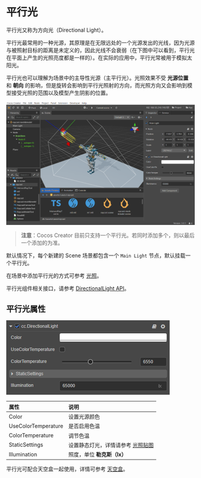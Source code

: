 # 平行光

平行光又称为方向光（Directional Light）。

平行光最常用的一种光源，其原理是在无限远处的一个光源发出的光线，因为光源与被照射目标的距离是未定义的，因此光线不会衰弱（在下图中可以看到，平行光在平面上产生的光照亮度都是一样的）。在实际的应用中，平行光常被用于模拟太阳光。

平行光也可以理解为场景中的主导性光源（主平行光）。光照效果不受 **光源位置** 和 **朝向** 的影响，但是旋转会影响到平行光照射的方向，而光照方向又会影响到模型接受光照的范围以及模型产生阴影的位置。

![image](dirlights/dir-light.jpg)

> **注意**：Cocos Creator 目前只支持一个平行光。若同时添加多个，则以最后一个添加的为准。

默认情况下，每个新建的 Scene 场景都包含一个 `Main Light` 节点，默认挂载一个平行光。

在场景中添加平行光的方式可参考 [光照](/zh/concepts/scene/light.md)。

平行光组件相关接口，请参考 [DirectionalLight API](__APIDOC__/zh/classes/component_light.directionallight.html)。

## 平行光属性

![image](dirlights/dir-light-prop.png)

| 属性 | 说明 |
| :------ | :-- |
| Color | 设置光源颜色 |
| UseColorTemperature | 是否启用色温 |
| ColorTemperature | 调节色温 |
| StaticSettings | 设置静态灯光，详情请参考 [光照贴图](/zh/concepts/scene/light/lightmap.md) |
| Illumination | 照度，单位 **勒克斯（lx）** |

平行光可配合天空盒一起使用，详情可参考 [天空盒](skybox.md)。
